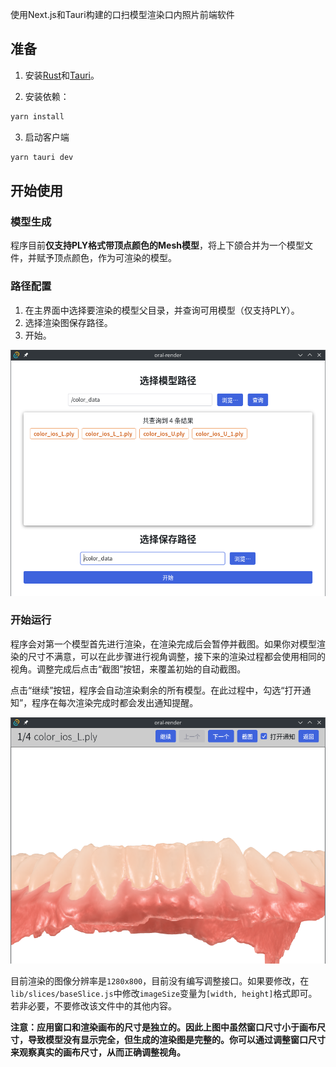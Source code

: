 使用Next.js和Tauri构建的口扫模型渲染口内照片前端软件

## 准备

1. 安装[Rust](https://www.rust-lang.org/)和[Tauri](https://tauri.app/zh-cn/v1/guides/getting-started/prerequisites)。

2. 安装依赖：

```bash
yarn install
```

3. 启动客户端

```bash
yarn tauri dev
```

## 开始使用

### 模型生成

程序目前**仅支持PLY格式带顶点颜色的Mesh模型**，将上下颌合并为一个模型文件，并赋予顶点颜色，作为可渲染的模型。

### 路径配置

1. 在主界面中选择要渲染的模型父目录，并查询可用模型（仅支持PLY）。
2. 选择渲染图保存路径。
3. 开始。

![主界面](doc/main.png)

### 开始运行

程序会对第一个模型首先进行渲染，在渲染完成后会暂停并截图。如果你对模型渲染的尺寸不满意，可以在此步骤进行视角调整，接下来的渲染过程都会使用相同的视角。调整完成后点击“截图”按钮，来覆盖初始的自动截图。

点击“继续”按钮，程序会自动渲染剩余的所有模型。在此过程中，勾选“打开通知”，程序在每次渲染完成时都会发出通知提醒。

![运行生成](doc/run.png)

目前渲染的图像分辨率是`1280x800`，目前没有编写调整接口。如果要修改，在`lib/slices/baseSlice.js`中修改`imageSize`变量为`[width, height]`格式即可。若非必要，不要修改该文件中的其他内容。

**注意：应用窗口和渲染画布的尺寸是独立的。因此上图中虽然窗口尺寸小于画布尺寸，导致模型没有显示完全，但生成的渲染图是完整的。你可以通过调整窗口尺寸来观察真实的画布尺寸，从而正确调整视角。**